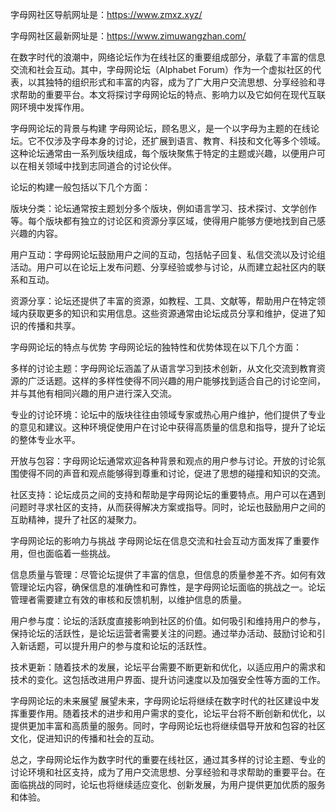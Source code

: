 字母网社区导航网址是：https://www.zmxz.xyz/

字母网社区最新网址是：https://www.zimuwangzhan.com/


在数字时代的浪潮中，网络论坛作为在线社区的重要组成部分，承载了丰富的信息交流和社会互动。其中，字母网论坛（Alphabet Forum）作为一个虚拟社区的代表，以其独特的组织形式和丰富的内容，成为了广大用户交流思想、分享经验和寻求帮助的重要平台。本文将探讨字母网论坛的特点、影响力以及它如何在现代互联网环境中发挥作用。

字母网论坛的背景与构建
字母网论坛，顾名思义，是一个以字母为主题的在线论坛。它不仅涉及字母本身的讨论，还扩展到语言、教育、科技和文化等多个领域。这种论坛通常由一系列版块组成，每个版块聚焦于特定的主题或兴趣，以便用户可以在相关领域中找到志同道合的讨论伙伴。

论坛的构建一般包括以下几个方面：

版块分类：论坛通常按主题划分多个版块，例如语言学习、技术探讨、文学创作等。每个版块都有独立的讨论区和资源分享区域，使得用户能够方便地找到自己感兴趣的内容。

用户互动：字母网论坛鼓励用户之间的互动，包括帖子回复、私信交流以及讨论组活动。用户可以在论坛上发布问题、分享经验或参与讨论，从而建立起社区内的联系和互动。

资源分享：论坛还提供了丰富的资源，如教程、工具、文献等，帮助用户在特定领域内获取更多的知识和实用信息。这些资源通常由论坛成员分享和维护，促进了知识的传播和共享。

字母网论坛的特点与优势
字母网论坛的独特性和优势体现在以下几个方面：

多样的讨论主题：字母网论坛涵盖了从语言学习到技术创新，从文化交流到教育资源的广泛话题。这样的多样性使得不同兴趣的用户能够找到适合自己的讨论空间，并与其他有相同兴趣的用户进行深入交流。

专业的讨论环境：论坛中的版块往往由领域专家或热心用户维护，他们提供了专业的意见和建议。这种环境促使用户在讨论中获得高质量的信息和指导，提升了论坛的整体专业水平。

开放与包容：字母网论坛通常欢迎各种背景和观点的用户参与讨论。开放的讨论氛围使得不同的声音和观点能够得到尊重和讨论，促进了思想的碰撞和知识的交流。

社区支持：论坛成员之间的支持和帮助是字母网论坛的重要特点。用户可以在遇到问题时寻求社区的支持，从而获得解决方案或指导。同时，论坛也鼓励用户之间的互助精神，提升了社区的凝聚力。

字母网论坛的影响力与挑战
字母网论坛在信息交流和社会互动方面发挥了重要作用，但也面临着一些挑战。

信息质量与管理：尽管论坛提供了丰富的信息，但信息的质量参差不齐。如何有效管理论坛内容，确保信息的准确性和可靠性，是字母网论坛面临的挑战之一。论坛管理者需要建立有效的审核和反馈机制，以维护信息的质量。

用户参与度：论坛的活跃度直接影响到社区的价值。如何吸引和维持用户的参与，保持论坛的活跃性，是论坛运营者需要关注的问题。通过举办活动、鼓励讨论和引入新话题，可以提升用户的参与度和论坛的活跃性。

技术更新：随着技术的发展，论坛平台需要不断更新和优化，以适应用户的需求和技术的变化。这包括改进用户界面、提升访问速度以及加强安全性等方面的工作。

字母网论坛的未来展望
展望未来，字母网论坛将继续在数字时代的社区建设中发挥重要作用。随着技术的进步和用户需求的变化，论坛平台将不断创新和优化，以提供更加丰富和高质量的服务。同时，字母网论坛也将继续倡导开放和包容的社区文化，促进知识的传播和社会的互动。

总之，字母网论坛作为数字时代的重要在线社区，通过其多样的讨论主题、专业的讨论环境和社区支持，成为了用户交流思想、分享经验和寻求帮助的重要平台。在面临挑战的同时，论坛也将继续适应变化、创新发展，为用户提供更加优质的服务和体验。
